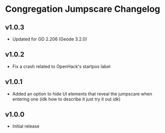 # Congregation Jumpscare Changelog
## v1.0.3
- Updated for GD 2.206 (Geode 3.2.0)
## v1.0.2
- Fix a crash related to OpenHack's startpos label
## v1.0.1
- Added an option to hide UI elements that reveal the jumpscare when entering one (idk how to describe it just try it out idk)
## v1.0.0
- Initial release